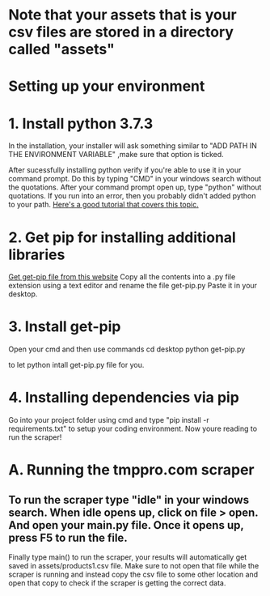 <h1>Note that your assets that is your csv files are stored in a directory called "assets"</h1>
<h1>
Setting up your environment
</h1>



<h1>1. Install python 3.7.3</h1>

In the installation, your installer will ask something similar to "ADD PATH IN THE ENVIRONMENT VARIABLE" ,make sure that option is ticked.

After sucessfully installing python verify if you're able to use it in your command prompt. Do this by typing "CMD" in your windows search without the quotations. After your command prompt open up, type "python" without quotations. If you run into an error, then 
you probably didn't added python to your path. 
<a href = "https://datatofish.com/add-python-to-windows-path/">Here's a good tutorial that covers this topic.</a>


<h1>2. Get pip for installing additional libraries</h1>

<a href = "https://bootstrap.pypa.io/get-pip.py"> Get get-pip file from this website</a>
Copy all the contents into a .py file extension using a text editor and rename the file get-pip.py
Paste it in your desktop. 

<h1>3. Install get-pip</h1>
Open your cmd and then use commands
cd desktop
python get-pip.py

to let python intall get-pip.py file for you.

<h1>4. Installing dependencies via pip</h1>
Go into your project folder using cmd and type "pip install -r requirements.txt" to setup your coding environment. Now youre reading to run the scraper!



<h1>A. Running the tmppro.com scraper</h1>

<h2>To run the scraper type "idle" in your windows search. When idle opens up, click on file > open. And open your main.py file. Once it opens up, press F5 to run the file.</h2>
<p>
Finally type main() to run the scraper, your results will automatically get saved in assets/products1.csv file. Make sure to not open that file while the scraper is running and instead copy the csv file to some other location and open that copy to check if the scraper is getting the correct data.


